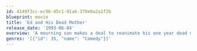 ```yaml
---
id: 4149f3cc-ec96-45c1-91a6-378e0a2a1f2b
blueprint: movie
title: 'Ed and His Dead Mother'
release_date: '1993-06-04'
overview: 'A mourning son makes a deal to reanimate his one year dead mother, however things turn into an unexpected direction.'
genres: '[{"id": 35, "name": "Comedy"}]'
---
```

